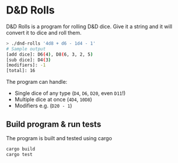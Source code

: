# D&D Rolls

D&D Rolls is a program for rolling D&D dice. Give it a string and it will convert it to dice and roll them.

```bash
> ./dnd-rolls '4d8 + d6 - 1d4 - 1'
# Sample output
[add dice]: D6(4), D8(6, 3, 2, 5)
[sub dice]: D4(3)
[modifiers]: -1
[total]: 16
```

The program can handle:

- Single dice of any type (`D4`, `D6`, `D20`, even `D11`!)
- Multiple dice at once (`4D4`, `10D8`)
- Modifiers e.g. (`D20 - 1`)

## Build program & run tests

The program is built and tested using cargo

```bash
cargo build
cargo test
```
